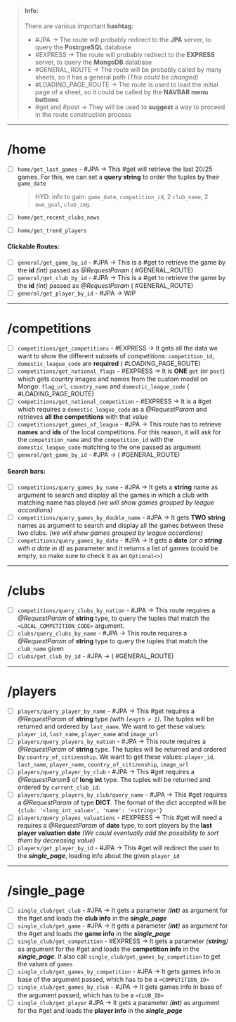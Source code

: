 > #### Info:
> There are various important **hashtag**:
> - #JPA $\rightarrow$ The route will probably redirect to the **JPA** server, to query the **PostrgreSQL** database
> - #EXPRESS $\rightarrow$ The route will probably redirect to the **EXPRESS** server, to query the **MongoDB** database
> - #GENERAL_ROUTE  $\rightarrow$ The route will be probably called by many sheets, so it has a general path *(This could be changed)*
> - #LOADING_PAGE_ROUTE $\rightarrow$ The route is used to load the initial page of a sheet, so it could be called by the **NAVBAR menu buttons**
> - #get and #post $\rightarrow$ They will be used to **suggest** a way to proceed in the route construction process

---
# /home
- [ ] `home/get_last_games` - #JPA $\rightarrow$ This #get will retrieve the last 20/25 games. For this, we can set a **query string** to order the tuples by their `game_date`
	> HYD: info to gain: `game_date`, `competition_id`, 2 `club_name`, 2 `own_goal`, `club_img`.

- [ ] `home/get_recent_clubs_news`
- [ ] `home/get_trend_players`
#### Clickable Routes:
- [ ] `general/get_game_by_id` - #JPA $\rightarrow$ This is a #get to retrieve the game by the **id** *(int)* passed as *@RequestParam* ( #GENERAL_ROUTE)
- [ ] `general/get_club_by_id` - #JPA  $\rightarrow$ This is a #get to retrieve the game by the **id** *(int)* passed as *@RequestParam* ( #GENERAL_ROUTE)
- [ ] `general/get_player_by_id` - #JPA  $\rightarrow$ WIP

---
# /competitions
- [ ] `competitions/get_competitions` - #EXPRESS $\rightarrow$ It gets all the data we want to show the different subsets of *competitions*: `competition_id`, `domestic_league_code` are **required** ( #LOADING_PAGE_ROUTE)
- [ ] `competitions/get_national_flags` - #EXPRESS $\rightarrow$ It is **ONE** `get` (or `post`) which gets country images and names from the custom model on Mongo: `flag_url`, `country_name` and `domestic_league_code` ( #LOADING_PAGE_ROUTE)
- [ ] `competitions/get_national_competition` - #EXPRESS $\rightarrow$ It is a #get which requires a `domestic_league_code` as a *@RequestParam* and retrieves **all the competitions** with that value
- [ ] `competitions/get_games_of_league` - #JPA $\rightarrow$ This route has to retrieve **names** and **ids** of the local competitions. For this reason, it will ask for the `competition_name` and  the `competition_id` with the `domestic_league_code` matching to the one passed as argument  
- [ ] `general/get_game_by_id` - #JPA $\rightarrow$ ( #GENERAL_ROUTE)
#### Search bars:
- [ ] `competitions/query_games_by_name` - #JPA $\rightarrow$ It gets a **string** name as argument to search and display all the games in which a club with matching name has played *(we will show games grouped by league accordions)*
- [ ] `competitions/query_games_by_double_name` - #JPA $\rightarrow$ It gets **TWO** **string** names as argument to search and display all the games between these two clubs. *(we will show games grouped by league accordions)*
- [ ] `competitions/query_games_by_date` - #JPA $\rightarrow$ It gets a **date** *(or a **string** with a date in it)* as parameter and it returns a list of games (could be empty, so make sure to check it as an `Optional<>`)

---
# /clubs
- [ ] `competitions/query_clubs_by_nation` - #JPA $\rightarrow$ This route requires a *@RequestParam* of **string** type, to query the tuples that match the `<LOCAL_COMPETITION_CODE>` argument.
- [ ] `clubs/query_clubs_by_name` - #JPA  $\rightarrow$ This route requires a *@RequestParam* of **string** type to query the tuples that match the `club_name` given
- [ ] `clubs/get_club_by_id` - #JPA $\rightarrow$ ( #GENERAL_ROUTE)

---
# /players
- [ ] `players/query_player_by_name` - #JPA $\rightarrow$ This #get requires a *@RequestParam* of **string** type *(with `length > 1`)*. The tuples will be returned and ordered by `last_name`. We want to get these values: `player_id`, `last_name`, `player_name` and `image_url`
- [ ] `players/query_players_by_nation` - #JPA $\rightarrow$ This route requires a *@RequestParam* of **string** type. The tuples will be returned and ordered by `country_of_citizenship`. We want to get these values: `player_id`, `last_name`, `player_name`, `country_of_citizenship`, `image_url`
- [ ]  `players/query_player_by_club` - #JPA $\rightarrow$ This #get requires a *@RequestParam*$ of **long int** type. The tuples will be returned and ordered by `current_club_id`. 
- [ ] `players/query_players_by_club/query_name` - #JPA $\rightarrow$ This #get requires a *@RequestParam* of type **DICT**. The format of the dict accepted will be `{club: '<long_int_value>', 'name': '<string>'}`
 - [ ] `players/query_playes_valuations` - #EXPRESS $\rightarrow$ This #get will need a requires a *@RequestParam* of **date** type, to sort players by the **last player valuation date** *(We could eventually add the possibility to sort them by decreasing value)*
 - [ ] `players/get_player_by_id` - #JPA $\rightarrow$ This #get will redirect the user to the ***single_page***, loading info about the given `player_id`

---
# /single_page
- [ ] `single_club/get_club` - #JPA $\rightarrow$ It gets a parameter *(**int**)* as argument for the #get and loads the **club info** in the ***single_page***
- [ ] `single_club/get_game` - #JPA $\rightarrow$ It gets a parameter *(**int**)* as argument for the #get and loads the **game info** in the ***single_page***
- [ ] `single_club/get_competition` - #EXPRESS $\rightarrow$ It gets a parameter *(**string**)* as argument for the #get and loads the **competition info** in the ***single_page***. It also call `single_club/get_games_by_competition` to get the values of `games`
- [ ] `single_club/get_games_by_competition` - #JPA $\rightarrow$ It gets games info in base of the argument passed, which has to be a `<COMPETITION_ID>`
- [ ] `single_club/get_games_by_club` - #JPA $\rightarrow$ It gets games info in base of the argument passed, which has to be a `<CLUB_ID>`
- [ ] `single_club/get_player` #JPA $\rightarrow$ It gets a parameter *(**int**)* as argument for the #get and loads the **player info** in the ***single_page***
